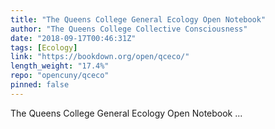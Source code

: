 ```yaml
---
title: "The Queens College General Ecology Open Notebook"
author: "The Queens College Collective Consciousness"
date: "2018-09-17T00:46:31Z"
tags: [Ecology]
link: "https://bookdown.org/open/qceco/"
length_weight: "17.4%"
repo: "opencuny/qceco"
pinned: false
---
```


The Queens College General Ecology Open Notebook ...
